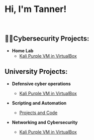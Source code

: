 <h1>Hi, I'm Tanner!</h1>

<br/>

<h2>👨‍💻Cybersecurity Projects:</h2>

- <b>Home Lab</b>
  - [Kali Purple VM in VirtualBox](https://github.com/tpreissler/Home_Lab)

<h2>University Projects:</h2>

- <b>Defensive cyber operations</b>
  - [Kali Purple VM in VirtualBox](https://github.com/tpreissler/Home_Lab)

- <b>Scripting and Automation</b>
  - [Projects and Code](https://github.com/tpreissler/Home_Lab)
 
- <b>Networking and Cybersecurity</b>
  - [Kali Purple VM in VirtualBox](https://github.com/tpreissler/Home_Lab)
